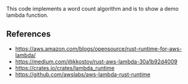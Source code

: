 This code implements a word count algorithm and is to show a demo lambda function.

References
-----------

- https://aws.amazon.com/blogs/opensource/rust-runtime-for-aws-lambda/
- https://medium.com/@kkostov/rust-aws-lambda-30a1b92d4009
- https://crates.io/crates/lambda_runtime
- https://github.com/awslabs/aws-lambda-rust-runtime
